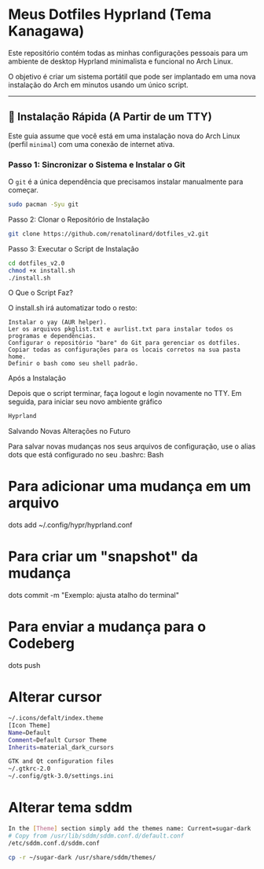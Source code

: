 # Meus Dotfiles Hyprland (Tema Kanagawa)

Este repositório contém todas as minhas configurações pessoais para um 
ambiente de desktop Hyprland minimalista e funcional no Arch Linux.

O objetivo é criar um sistema portátil que pode ser implantado em uma nova 
instalação do Arch em minutos usando um único script.

---

## 🚀 Instalação Rápida (A Partir de um TTY)

Este guia assume que você está em uma instalação nova do Arch Linux 
(perfil `minimal`) com uma conexão de internet ativa.

### Passo 1: Sincronizar o Sistema e Instalar o Git

O `git` é a única dependência que precisamos instalar manualmente para começar.

```bash
sudo pacman -Syu git
```

Passo 2: Clonar o Repositório de Instalação

```bash
git clone https://github.com/renatolinard/dotfiles_v2.git
```

Passo 3: Executar o Script de Instalação
```bash
cd dotfiles_v2.0
chmod +x install.sh
./install.sh
```

O Que o Script Faz?

O install.sh irá automatizar todo o resto:

    Instalar o yay (AUR helper).
    Ler os arquivos pkglist.txt e aurlist.txt para instalar todos os programas e dependências.
    Configurar o repositório "bare" do Git para gerenciar os dotfiles.
    Copiar todas as configurações para os locais corretos na sua pasta home.
    Definir o bash como seu shell padrão.

Após a Instalação

Depois que o script terminar, faça logout e login novamente no TTY. Em seguida, 
para iniciar seu novo ambiente gráfico
```bash
Hyprland
```

Salvando Novas Alterações no Futuro

Para salvar novas mudanças nos seus arquivos de configuração, use o alias dots que está configurado no seu .bashrc:
Bash

# Para adicionar uma mudança em um arquivo
dots add ~/.config/hypr/hyprland.conf

# Para criar um "snapshot" da mudança
dots commit -m "Exemplo: ajusta atalho do terminal"

# Para enviar a mudança para o Codeberg
dots push

# Alterar cursor
```bash
~/.icons/defalt/index.theme
[Icon Theme]
Name=Default
Comment=Default Cursor Theme
Inherits=material_dark_cursors

GTK and Qt configuration files
~/.gtkrc-2.0
~/.config/gtk-3.0/settings.ini

```

# Alterar tema sddm
```bash
In the [Theme] section simply add the themes name: Current=sugar-dark
# Copy from /usr/lib/sddm/sddm.conf.d/default.conf
/etc/sddm.conf.d/sddm.conf

cp -r ~/sugar-dark /usr/share/sddm/themes/
```
